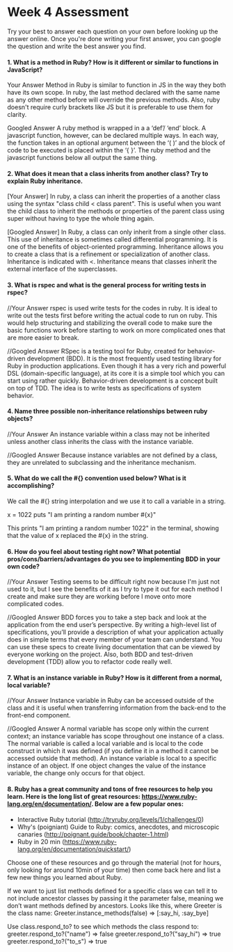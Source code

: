 # Week 4 Assessment

Try your best to answer each question on your own before looking up the answer online. Once you're done writing your first answer, you can google the question and write the best answer you find.


#### 1. What is a method in Ruby? How is it different or similar to functions in JavaScript?

Your Answer
Method in Ruby is similar to function in JS in the way they both have its own scope. In ruby, the last method declared with the same name as any other method before will override the previous methods. Also, ruby doesn't require curly brackets like JS but it is preferable to use them for clarity.

Googled Answer
A ruby method is wrapped in a a ‘def’/ ‘end’ block. A javascript function, however, can be declared multiple ways. In each way, the function takes in an optional argument between the ‘( )’ and the block of code to be executed is placed within the ‘{ }’. The ruby method and the javascript functions below all output the same thing.

#### 2. What does it mean that a class inherits from another class? Try to explain Ruby inheritance.


[Your Answer]
In ruby, a class can inherit the properties of a another class using the syntax "class child < class parent". This is useful when you want the child class to inherit the methods or properties of the parent class using super without having to type the whole thing again.

[Googled Answer]
In Ruby, a class can only inherit from a single other class. This use of inheritance is sometimes called differential programming. It is one of the benefits of object-oriented programming. Inheritance allows you to create a class that is a refinement or specialization of another class. Inheritance is indicated with <.
Inheritance means that classes inherit the external interface of the superclasses.


#### 3. What is rspec and what is the general process for writing tests in rspec?

//Your Answer
rspec is used write tests for the codes in ruby. It is ideal to write out the tests first before writing the actual code to run on ruby. This would help structuring and stabilizing the overall code to make sure the basic functions work before starting to work on more complicated ones that are more easier to break.


//Googled Answer
RSpec is a testing tool for Ruby, created for behavior-driven development (BDD). It is the most frequently used testing library for Ruby in production applications. Even though it has a very rich and powerful DSL (domain-specific language), at its core it is a simple tool which you can start using rather quickly. Behavior-driven development is a concept built on top of TDD. The idea is to write tests as specifications of system behavior.


#### 4. Name three possible non-inheritance relationships between ruby objects?

//Your Answer
An instance variable within a class may not be inherited unless another class inherits the class with the instance variable.

//Googled Answer
Because instance variables are not defined by a class, they are unrelated to subclassing and the inheritance mechanism.


#### 5. What do we call the #{} convention used below? What is it accomplishing?

We call the #{} string interpolation and we use it to call a variable in a string.

x = 1022
puts "I am printing a random number #{x}"

This prints "I am printing a random number 1022" in the terminal, showing that the value of x replaced the #{x} in the string.

#### 6. How do you feel about testing right now? What potential pros/cons/barriers/advantages do you see to implementing BDD in your own code?

//Your Answer
Testing seems to be difficult right now because I'm just not used to it, but I see the benefits of it as I try to type it out for each method I create and make sure they are working before I move onto more complicated codes.

//Googled Answer
BDD forces you to take a step back and look at the application from the end user’s perspective. By writing a high-level list of specifications, you’ll provide a description of what your application actually does in simple terms that every member of your team can understand. You can use these specs to create living documentation that can be viewed by everyone working on the project. Also, both BDD and test-driven development (TDD) allow you to refactor code really well.


#### 7. What is an instance variable in Ruby? How is it different from a normal, local variable?

//Your Answer
Instance variable in Ruby can be accessed outside of the class and it is useful when transferring information from the back-end to the front-end component.

//Googled Answer
A normal variable has scope only within the current context; an instance variable has scope throughout one instance of a class. The normal variable is called a local variable and is local to the code construct in which it was defined (if you define it in a method it cannot be accessed outside that method). An instance variable is local to a specific instance of an object. If one object changes the value of the instance variable, the change only occurs for that object.

#### 8. Ruby has a great community and tons of free resources to help you learn. Here is the long list of great resources: https://www.ruby-lang.org/en/documentation/. Below are a few popular ones:
- Interactive Ruby tutorial (http://tryruby.org/levels/1/challenges/0)
- Why's (poigniant) Guide to Ruby: comics, anecdotes, and microscopic canaries (http://poignant.guide/book/chapter-1.html)
- Ruby in 20 min (https://www.ruby-lang.org/en/documentation/quickstart/)


Choose one of these resources and go through the material (not for hours, only looking for around 10min of your time) then come back here and list a few new things you learned about Ruby.

If we want to just list methods defined for a specific class we can tell it to not include ancestor classes by passing it the parameter false, meaning we don’t want methods defined by ancestors. Looks like this, where Greeter is the class name:
Greeter.instance_methods(false)
=> [:say_hi, :say_bye]

Use class.respond_to? to see which methods the class respond to:
greeter.respond_to?("name")
=> false
greeter.respond_to?("say_hi")
=> true
greeter.respond_to?("to_s")
=> true
